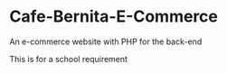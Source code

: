 # Cafe-Bernita-E-Commerce
An e-commerce website with PHP for the back-end

This is for a school requirement
